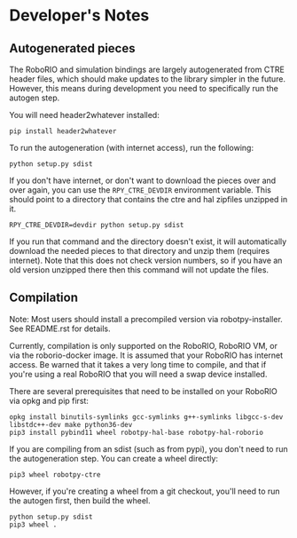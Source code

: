 Developer's Notes
=================

Autogenerated pieces
--------------------

The RoboRIO and simulation bindings are largely autogenerated from CTRE header
files, which should make updates to the library simpler in the future. However,
this means during development you need to specifically run the autogen step.

You will need header2whatever installed:

    pip install header2whatever

To run the autogeneration (with internet access), run the following:

    python setup.py sdist

If you don't have internet, or don't want to download the pieces over and over
again, you can use the `RPY_CTRE_DEVDIR` environment variable. This should
point to a directory that contains the ctre and hal zipfiles unzipped in it.

    RPY_CTRE_DEVDIR=devdir python setup.py sdist

If you run that command and the directory doesn't exist, it will automatically
download the needed pieces to that directory and unzip them (requires internet).
Note that this does not check version numbers, so if you have an old version
unzipped there then this command will not update the files.


Compilation
-----------

Note: Most users should install a precompiled version via robotpy-installer. See
README.rst for details.

Currently, compilation is only supported on the RoboRIO, RoboRIO VM, or via the
roborio-docker image. It is assumed that your RoboRIO has internet access. Be warned that it takes a very long time to compile, and that if you're using
a real RoboRIO that you will need a swap device installed.

There are several prerequisites that need to be installed on your RoboRIO
via opkg and pip first:

    opkg install binutils-symlinks gcc-symlinks g++-symlinks libgcc-s-dev libstdc++-dev make python36-dev
    pip3 install pybind11 wheel robotpy-hal-base robotpy-hal-roborio

If you are compiling from an sdist (such as from pypi), you don't need to run the autogeneration step. You can create a wheel directly:

    pip3 wheel robotpy-ctre

However, if you're creating a wheel from a git checkout, you'll need to run the
autogen first, then build the wheel.

    python setup.py sdist
    pip3 wheel .
